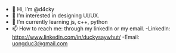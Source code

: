 - 👋 Hi, I’m @d4cky
- 👀 I’m interested in designing UI/UX.
- 🌱 I’m currently learning js, c++, python
- 📫 How to reach me: through my linkedln or my email.
-Linkedln: https://www.linkedin.com/in/duckysaywhut/
-Email: uongduc3@gmail.com


